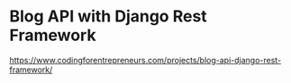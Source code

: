 # Blog API with Django Rest Framework
https://www.codingforentrepreneurs.com/projects/blog-api-django-rest-framework/
